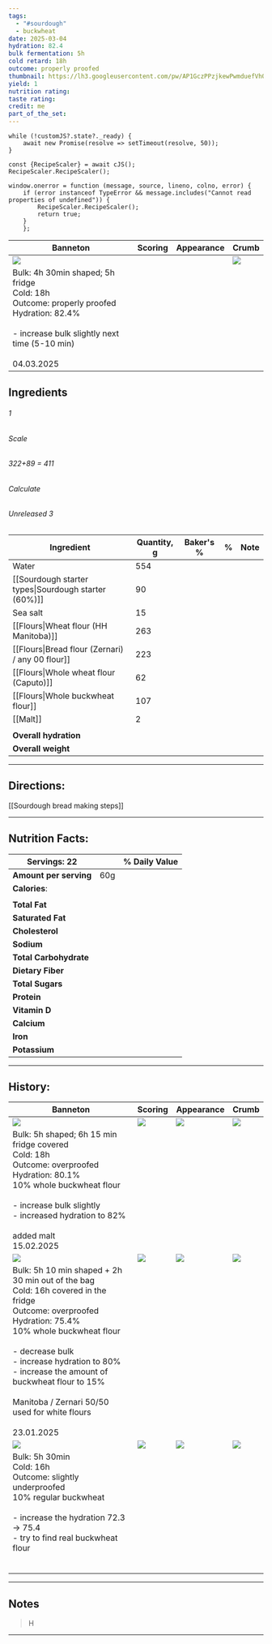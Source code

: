 ```yaml
---
tags:
  - "#sourdough"
  - buckwheat
date: 2025-03-04
hydration: 82.4
bulk fermentation: 5h
cold retard: 18h
outcome: properly proofed
thumbnail: https://lh3.googleusercontent.com/pw/AP1GczPPzjkewPwmduefVhQgvkFi751BLmHcW3PzoZgWmNtMpLiI0inlwF2ClK2h6aQq4kKQFoGElfyBTjPFuYt2NctylafUCVHm07hFU2Xc_PUwfQ3FDuA1dmqXmqq2AWVg6YaBZ6_07aRQ7PhvzsP0yVIM=w1280-h960-s-no-gm?authuser=0
yield: 1
nutrition rating: 
taste rating: 
credit: me
part_of_the_set:
---
```

```dataviewjs
while (!customJS?.state?._ready) { 
	await new Promise(resolve => setTimeout(resolve, 50)); 
} 

const {RecipeScaler} = await cJS();
RecipeScaler.RecipeScaler();

window.onerror = function (message, source, lineno, colno, error) {
	if (error instanceof TypeError && message.includes("Cannot read properties of undefined")) {
		RecipeScaler.RecipeScaler();
		return true;
	}
    };
```

| Banneton                                                                                                                                                                                                                             | Scoring | Appearance | Crumb                                                                                                                                                                                                                                |
| ------------------------------------------------------------------------------------------------------------------------------------------------------------------------------------------------------------------------------------ | ------- | ---------- | ------------------------------------------------------------------------------------------------------------------------------------------------------------------------------------------------------------------------------------ |
| ![](https://lh3.googleusercontent.com/pw/AP1GczPrhjcFScnCarISwJHgDWfZFvOHAyPtiqfotvI1JdMX1oFmJh8LBg6LiZnX-4lCSNirEkU6lkD1aWEPjDXXPCMGay75aCQDTMBFPJEZ_9zvEu51V-ZRbSQsLp0CRqiWgey7YiXJMZV9Jamu70qpZnuI=w1280-h960-s-no-gm?authuser=0) |         |            | ![](https://lh3.googleusercontent.com/pw/AP1GczPPzjkewPwmduefVhQgvkFi751BLmHcW3PzoZgWmNtMpLiI0inlwF2ClK2h6aQq4kKQFoGElfyBTjPFuYt2NctylafUCVHm07hFU2Xc_PUwfQ3FDuA1dmqXmqq2AWVg6YaBZ6_07aRQ7PhvzsP0yVIM=w1280-h960-s-no-gm?authuser=0) |
| Bulk: 4h 30min shaped; 5h fridge<br>Cold: 18h<br>Outcome: properly proofed<br>Hydration: 82.4%<br><br>- increase bulk slightly next time (5-10 min)<br><br>04.03.2025                                                                |         |            |                                                                                                                                                                                                                                      |



## Ingredients

###### 1
###### Scale
###### 322+89 = 411
###### Calculate
###### Unreleased 3

| Ingredient                                           | Quantity, g | Baker's % | %   | Note |
| ---------------------------------------------------- | ----------- | --------- | --- | ---- |
| Water                                                | 554         |           |     |      |
| [[Sourdough starter types\|Sourdough starter (60%)]] | 90          |           |     |      |
| Sea salt                                             | 15          |           |     |      |
| [[Flours\|Wheat flour (HH Manitoba)]]                | 263         |           |     |      |
| [[Flours\|Bread flour (Zernari) / any 00 flour]]     | 223         |           |     |      |
| [[Flours\|Whole wheat flour (Caputo)]]               | 62          |           |     |      |
| [[Flours\|Whole buckwheat flour]]                    | 107         |           |     |      |
| [[Malt]]                                             | 2           |           |     |      |
|                                                      |             |           |     |      |
| **Overall hydration**                                |             |           |     |      |
| **Overall weight**                                   |             |           |     |      |






---
## Directions:

[[Sourdough bread making steps]]


---
## Nutrition Facts:

| **Servings:** 22       |       | % Daily Value |
| ---------------------- | ----- | ------------- |
| **Amount per serving** | 60g   |               |
| **Calories**:          |       |               |
|                        |       |               |
| **Total Fat**          |       |               |
| **Saturated Fat**      |       |               |
| **Cholesterol**        |       |               |
| **Sodium**             |       |               |
| **Total Carbohydrate** |       |               |
| **Dietary Fiber**      |       |               |
| **Total Sugars**       |       |               |
| **Protein**            |       |               |
| **Vitamin D**          |       |               |
| **Calcium**            |       |               |
| **Iron**               |       |               |
| **Potassium**          |       |               |

---
## History:

| Banneton                                                                                                                                                                                                                                                                                                                                       | Scoring                                                                                                                                                                                                                              | Appearance                                                                                                                                                                                                                           | Crumb                                                                                                                                                                                                                                |
| ---------------------------------------------------------------------------------------------------------------------------------------------------------------------------------------------------------------------------------------------------------------------------------------------------------------------------------------------- | ------------------------------------------------------------------------------------------------------------------------------------------------------------------------------------------------------------------------------------ | ------------------------------------------------------------------------------------------------------------------------------------------------------------------------------------------------------------------------------------ | ------------------------------------------------------------------------------------------------------------------------------------------------------------------------------------------------------------------------------------ |
| ![](https://lh3.googleusercontent.com/pw/AP1GczP82wp7q-di_aMj3oeJuGlgWEIMVGpdDnvwZRUoXwYiluRkgJdXRM42Us6fekVS4DeJARN_-PLcToWjAGH1dE7WCpL4qlQcUubWUFw0mqb_0ejFySm3pkTJFtatyxm7WmhOow-9HKoSExTNTqCCMiJL=w1280-h960-s-no-gm?authuser=0)                                                                                                           | ![](https://lh3.googleusercontent.com/pw/AP1GczOE9aCtefuplCAu87uYA60PckzqEUlEtr4JQKCrT8sR8FIM4qkme1VDjCv8n_-N9OKB-RfxTvSH9PMamPMUAC7a6be9UKCW45z-iH5cGfFkJqURNkxwnZ1pOKuOEChF3RbOFgrVFLX9XtPrNQH7wksk=w814-h1039-s-no-gm?authuser=0) | ![](https://lh3.googleusercontent.com/pw/AP1GczN2tuRnZ0DEbxTMuiX3-bfOXKLyb_1srr_q3CKmskoUN0ZwbJRdQU14Oirz8seUO9NuY-vWHFAw0jHVZmqTk54nM-6tlW1LhyOEm54KvK8gZjDz64SV6k4L_kymAsExh_X71-2y_3MX5dvpLr9dhoQa=w1280-h960-s-no-gm?authuser=0) | ![](https://lh3.googleusercontent.com/pw/AP1GczPCiVyubmlmYsauIsz2mCGY_b5ugefX-m-lNQ3rkC7wmidV2JbhdPa9pnL_6fb_O66lIgzSAD12vPSion6GmmRr3i-YsBPk62kfU88cyvroHr35RnAtOSQx0wWHLc4y1_2kDLJL5KEWDrVlGvFObarL=w1280-h960-s-no-gm?authuser=0) |
| Bulk: 5h shaped; 6h 15 min fridge covered<br>Cold: 18h<br>Outcome: overproofed<br>Hydration: 80.1%<br>10% whole buckwheat flour<br><br>- increase bulk slightly<br>- increased hydration to 82%<br><br>added malt<br>15.02.2025                                                                                                                |                                                                                                                                                                                                                                      |                                                                                                                                                                                                                                      |                                                                                                                                                                                                                                      |
| ![](https://lh3.googleusercontent.com/pw/AP1GczNSbRNmABNlUrWBGUB_ByYTwVR-WSy1nT_qSLmWxZ0OxPAeqNzz7DAyKJ-VZI4p-AivrAOxLkaBEZqwop9e9jBA77Hyg1gswYCDE0RgJUKXG7hMyFJmEbpgxUqy0zEiIpraCk9aHYUvZrLV16h1PNzv=w1280-h870-s-no-gm?authuser=0)                                                                                                           | ![](https://lh3.googleusercontent.com/pw/AP1GczMdjMY85xXOczuU2P2Wxuz4lHH8m_g6HygktYF9cMl5qQAsCZdekCiP3XGQ_-s-QmtZB5tMSgyIn6iVA10e73gghGg6ngC_6vPFfzvNAi9LbG0kGC8UBs-ds0phxHrpqVfo00CaFNF1yrdhPYMbOyUe=w779-h1039-s-no-gm?authuser=0) | ![](https://lh3.googleusercontent.com/pw/AP1GczODurZFQ9F-N3CN9bnxlu_p1Hwo3x91w4b30REwWKVNAayVc5h5m_X_MBA27GJeAdLQML5cWpXK7PP14bg3sQeCAhGsKk5wht836nEKb9_l1cEK_5gCFNC9TkVu2w51vYqxAC-5Z8ELmeWLU_V52_x7=w1280-h960-s-no-gm?authuser=0) | ![](https://lh3.googleusercontent.com/pw/AP1GczPw4IHS4Y7yLCqP-_yP9HZu0JNupJGopZji2lcrQZdyudD_oPSrPTW2DRw89emFI3B3kdPtoEyVEq4vY8IusRn7XawmHT3-XBTIafBF6iIr5raV0j0hpMPU6jm8FnK5MmN5KfK5I_Ep9XFoPaueKEEY=w779-h1039-s-no-gm?authuser=0) |
| Bulk: 5h 10 min shaped + 2h 30 min out of the bag<br>Cold: 16h covered in the fridge<br>Outcome: overproofed<br>Hydration: 75.4%<br>10% whole buckwheat flour<br><br>- decrease bulk<br>- increase hydration to 80%<br>- increase the amount of buckwheat flour to 15%<br><br>Manitoba / Zernari 50/50 used for white flours<br><br>23.01.2025 |                                                                                                                                                                                                                                      |                                                                                                                                                                                                                                      |                                                                                                                                                                                                                                      |
| ![](https://lh3.googleusercontent.com/pw/AP1GczNtnw1_HBZ_IBa2C8520SYP_txBpWss3Sag9vafyKCWby6bRUQPiJqsyjTxw6lkwxST4DOMWUMG5IBLZ90zASJEKq13YPjCFKxgfHz_2M6V2lnn8OaSGSTWbvGvjiLcds1salHUfD4Fiw62jcpCz5yu=w1145-h858-s-no-gm?authuser=0)                                                                                                           | ![](https://lh3.googleusercontent.com/pw/AP1GczMb6SYz9z4wbRF9PPWD53fD36vo0CeDi1ITEoj91DNwlkTeqFu8zDEepzTvMgQxFcCJ0Keg5cUQN3C3yYzECdijwzwJmCciFUDYjhpeUT-_4aJsU12IiWCMMmeWOS52h3ab64q8MxZkfzHNA3HFTaal=w643-h858-s-no-gm?authuser=0)  | ![](https://lh3.googleusercontent.com/pw/AP1GczPO38bGT6WCJ1u9I39pTPjxGcfObzaU4UK3uFGF5_ezcL38YLF_KKbMkLcWr8K4dgqCryWQF63fuSidoklZFqb8jtylKyGtdZ7YGBlrxA0RfhWlYv3CyM79m0yWADvLs0ozPuar-WjpmJrQ2ugQbsCO=w1145-h858-s-no-gm?authuser=0) | ![](https://lh3.googleusercontent.com/pw/AP1GczOcxDTZ5PBWoVTJ7RLPkQGTaY5Q8g4BmWglaeIBnhvZQRtrUoGeCVN_yxtX_WbEPYXANC5e-nlTePrvN9Yryrdh9Rd79BCF_lz3wh8qgxKJ3ByCVdmycFb24WXcz5Yb0AZDtCC5I0euUgFCpxJWvRdN=w1145-h858-s-no-gm?authuser=0) |
| Bulk: 5h 30min<br>Cold: 16h<br>Outcome: slightly underproofed<br>10% regular buckwheat<br><br>- increase the hydration 72.3 -> 75.4<br>- try to find real buckwheat flour                                                                                                                                                                      |                                                                                                                                                                                                                                      |                                                                                                                                                                                                                                      |                                                                                                                                                                                                                                      |
|                                                                                                                                                                                                                                                                                                                                                |                                                                                                                                                                                                                                      |                                                                                                                                                                                                                                      |                                                                                                                                                                                                                                      |
|                                                                                                                                                                                                                                                                                                                                                |                                                                                                                                                                                                                                      |                                                                                                                                                                                                                                      |                                                                                                                                                                                                                                      |
|                                                                                                                                                                                                                                                                                                                                                |                                                                                                                                                                                                                                      |                                                                                                                                                                                                                                      |                                                                                                                                                                                                                                      |
|                                                                                                                                                                                                                                                                                                                                                |                                                                                                                                                                                                                                      |                                                                                                                                                                                                                                      |                                                                                                                                                                                                                                      |
|                                                                                                                                                                                                                                                                                                                                                |                                                                                                                                                                                                                                      |                                                                                                                                                                                                                                      |                                                                                                                                                                                                                                      |
|                                                                                                                                                                                                                                                                                                                                                |                                                                                                                                                                                                                                      |                                                                                                                                                                                                                                      |                                                                                                                                                                                                                                      |

---
## Notes

> H

---




